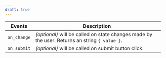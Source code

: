 ```yaml
---
draft: true
---
```


| Events      | Description                                                                                   |
| ----------- | --------------------------------------------------------------------------------------------- |
| `on_change` | _(optional)_ will be called on state changes made by the user. Returns an string `{ value }`. |
| `on_submit` | _(optional)_ will be called on submit button click.                                           |
